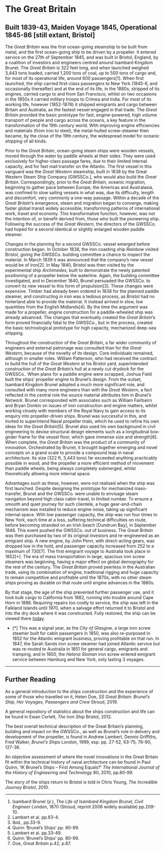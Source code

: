 # The Great Britain

## Built 1839-43, Maiden Voyage 1845, Operational 1845-86 [still extant, Bristol]

The *Great Britain* was the first ocean-going steamship to be built from metal, and the first ocean-going ship to be driven by a propeller.  It entered service on the 27th of September 1845, and was built in Bristol, England, by a coalition of investors and engineers centred around Isambard Kingdom Brunel.  The *Great Britain* is 322 feet long, and when launched weighed 3,443 tons loaded, carried 1,200 tons of coal, up to 500 tons of cargo and, for most of its operational life, around 600 passengers[1].   When first launched, the ship carried first-class passengers to New York (1845-6, and occasionally thereafter) and at the end of its life, in the 1880s, stripped of its engines, carried cargo to and from San Francisco, whilst on two occasions in the 1850s it carried military troops to Crimea and India.  For most of its working life, however (1852-1876) it shipped emigrants and cargo between Britain and Australia, as the fastest vessel engaged in that trade.  The *Great Britain* provided the basic prototype for fast, engine-powered, high volume transport of people and cargo across the oceans, a key feature in the transformation of the 19th century world.  With improving engine efficiencies and materials (from iron to steel), the metal-hulled screw-steamer then became, by the close of the 19th century, the widespread model for oceanic shipping of all kinds.  

Prior to the *Great Britain*, ocean-going steam ships were wooden vessels, moved through the water by paddle wheels at their sides.  They were used exclusively for higher-class passage fares, due to their limited internal capacity, and for fast mail transfer on the Atlantic.  The first vessel in this vanguard was the *Great Western* steamship, built in 1838 by the Great Western Steam Ship Company [GWSSCo.], who would also build the *Great Britain*.  Correspondingly, prior to the *Great Britain*, oceanic migration, beginning to gather pace between Europe, the Americas and Australasia, was confined to slow sailing vessels in what was, due its difficulty, length and discomfort, very commonly a one-way passage.  Within a decade of the *Great Britain*’s emergence, steam and migration began to converge, making faster global transit widely accessible, transforming patterns of international work, travel and economy.  This transformative function, however, was not the intention of, or benefit derived from, those who built the pioneering ship.  Following the success of the *Great Western*, the directors of the GWSSCo. had hoped for a second identical or slightly enlarged wooden paddle steamer.  

Changes in the planning for a second GWSSCo. vessel emerged before construction began.  In October 1838, the iron coasting ship *Rainbow* visited Bristol, giving the GWSSCo. building committee a chance to inspect the material.  In March 1839 it was announced that the company’s new vessel would be of iron[2].  In May 1840, Bristol was then visited by the experimental ship *Archimedes*, built to demonstrate the newly patented positioning of a propeller below the waterline.  Again, the building committee investigated, and in December 1840, Brunel persuaded the GWSSCo. to convert its new vessel to this form of propulsion[3].   These changes were expensive.  Timber had already been ordered in 1838 for the planned paddle steamer, and constructing in iron was a tedious process, as Bristol had no hinterland able to provide the material.  It instead arrived in slow, low quantities from the English Midlands[4].   By the time the argument was made for a propeller, engine construction for a paddle-wheeled ship was already advanced.  The changes that eventually created the *Great Britain*’s form proved financially fatal to the GWSSCo., but in the process, created the basic technological prototype for high capacity, mechanized deep-sea shipping.

Throughout the construction of the *Great Britain*, a far wider community of engineers and external patronage was consulted than for the *Great Western*, because of the novelty of its design.  Core individuals remained, although in smaller roles.  William Patterson, who had received the contract to build the hull of the *Great Western* at his Bristol yard, superintended construction of the *Great Britain*’s hull at a newly cut drydock for the GWSSCo..  When plans for a paddle engine were scrapped, Joshua Field built the ships’ propeller engine to Brunel’s design.  From the outset, Isambard Kingdom Brunel adopted a much more significant role, and consulted with many more engineers than with the *Great Western*, a fact reflected in the central role the source material attributes him in *Brunel’s Network*.  Brunel corresponded with associates such as William Fairbairn and Bryan Donkin on issues of iron construction and engine matters, whilst working closely with members of the Royal Navy to gain access to its enquiry into propeller-driven ships.  Brunel was successful in this, and invited to superintend Naval propeller trials, which he used to refine his own ideas for the *Great Britain*[5].   Brunel also used his own background in civil engineering to devise structural design elements such as a longitudinal box-girder frame for the vessel floor, which gave immense size and strength[6].   When complete, the *Great Britain* was the product of a community of innovation.  Orchestrated by Brunel, it brought together emerging and novel concepts on a grand scale to provide a compound leap in naval architecture.  Its size (322 ft, 3,443 tons) far exceeded anything practicably possible in wood, and the propeller a more efficient method of movement than paddle wheels, being always completely submerged, whilst theoretically allowing more internal space.

Advantages such as these, however, were not realised when the ship was first launched.  Despite designing the prototype for mechanized mass-transfer, Brunel and the GWSSCo. were unable to envisage steam navigation beyond high class cabin travel, in limited number.  To ensure a smooth and quiet journey for such clientele, a huge gear-and-chain mechanism was installed to reduce engine noise, taking up significant internal space.  With low passenger capacity, the ship was run four times to New York, each time at a loss, suffering technical difficulties on route, before becoming stranded on an Irish beach [Dundrum Bay], in September 1846.  This event pushed the GWSSCo. out of business.  The *Great Britain* was then purchased by two of its original investors and re-engineered as an emigrant ship.  A new engine, by John Penn, with direct-acting gears, was dropped low in the hold, and passenger capacity increased from 252 to a maximum of 730[7].  The first emigrant voyage to Australia took place in 1852[*]. The era of mass transportation in large, spacious iron screw steamers was beginning, having a major effect on global demography for the rest of the century. The *Great Britain* proved peerless in the Australian trade, using its combination of engine, traditional rigging and huge capacity to remain competitive and profitable until the 1870s, with no other steam ships proving as durable on that route until engine advances in the 1880s.

By that stage, the age of the ship prevented further passenger use, and it took bulk cargo to California from 1882, running into trouble around Cape Horn in 1886.  Requiring repairs too costly to service, the ship was left in the Falkland Islands until 1970, when a salvage effort returned it to Bristol and into the dry dock where it was constructed.  Fully restored, the ship can be viewed there [today](https://www.ssgreatbritain.org/).


* [\*] This was a signal year, as the *City of Glasgow*, a large iron screw steamer built for cabin passengers in 1850, was also re-purposed in 1852 for the Atlantic emigrant business, proving profitable on that run.  In 1847, the Sarah Sands iron screw steamer had joined Atlantic service but was re-routed to Australia in 1851 for general cargo, emigrants and tramping, and in 1850, the *Helena Sloman* iron screw entered emigrant service between Hamburg and New York, only lasting 3 voyages. 


-------------------------------------

## Further Reading

As a general introduction to the ships construction and the experience of some of those who travelled on it, Helen Doe, *SS Great Britain: Brunel’s Ship, Her Voyages, Passengers and Crew* Stroud, 2019.

A general repository of statistics about the ships construction and life can be found in Ewan Corlett, *The Iron Ship* Bristol, 2012.

The best overall technical description of the Great Britain’s planning, building and impact on the GWSSCo., as well as Brunel’s role in delivery and development of the propeller, is found in Andrew Lambert, Dennis Griffiths, Fred Walker, *Brunel’s Ships* London, 1999, esp. pp. 27-52, 63-75, 76-90, 127-36.

An objective assessment of where the novel innovations in the Great Britain fit within the technical history of naval architecture can be found in Paul Quinn, ‘IK Brunel’s Ships – First Among Equals?’ *The International Journal of the History of Engineering and Technology* 80, 2010, pp.80-99.

The story of the ships return to Bristol is told in Chris Young, *The Incredible Journey Bristol*, 2010.


--------------------------

1. Isambard Brunel (jr.), *The Life of Isambard Kingdom Brunel, Civil Engineer London*, 1870 (Stroud, reprint 2006 widely available) pp.209-10.
2. Lambert et al. pp.63-4.
3. Ibid., pp.33-9.
4.  Quinn ‘Brunel’s Ships’ pp. 80-99.
5.  Lambert et al. pp.33-49.
6.  Quinn ‘Brunel’s Ships’ pp. 80-99.
7.  Doe, *Great Britain* p.42, p.87.


